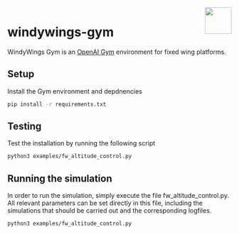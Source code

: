 <img align="right" height="60" src="https://user-images.githubusercontent.com/5248102/126074528-004a32b9-7911-486a-9e79-8b78e6e66fdc.png">

# windywings-gym

WindyWings Gym is an [OpenAI Gym](https://www.gymlibrary.dev/content/basic_usage/) environment for fixed wing platforms.

## Setup

Install the Gym environment and depdnencies

```bash
pip install -r requirements.txt
```

## Testing

Test the installation by running the following script

```bash
python3 examples/fw_altitude_control.py
```

## Running the simulation

In order to run the simulation, simply execute the file fw_altitude_control.py. All relevant parameters can be set directly in this file, including the simulations that should be carried out and the corresponding logfiles.

```bash
python3 examples/fw_altitude_control.py
```
